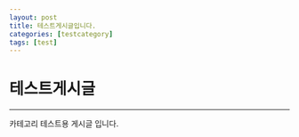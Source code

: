 ```yaml
---
layout: post
title: 테스트게시글입니다.
categories: [testcategory]
tags: [test]
---
```


# 테스트게시글
<hr>
카테고리 테스트용 게시글 입니다.